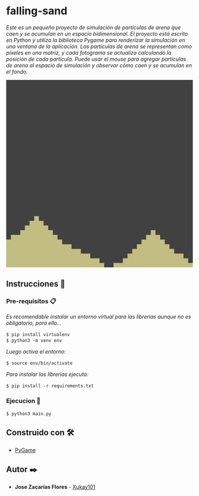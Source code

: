 # falling-sand

_Este es un pequeño proyecto de simulación de partículas de arena que caen y se acumulan en un espacio bidimensional.
El proyecto está escrito en Python y utiliza la biblioteca Pygame para renderizar la simulación en una ventana de la aplicación.
Las partículas de arena se representan como píxeles en una matriz, y cada fotograma se actualiza calculando la posición de cada partícula.
Puede usar el mouse para agregar partículas de arena al espacio de simulación y observar cómo caen y se acumulan en el fondo._

<p align="center"><img src='https://raw.githubusercontent.com/Xukay101/falling-sand/main/falling-sand.gif' /></p>

## Instrucciones 🔧

### Pre-requisitos 📋

_Es recomendable instalar un entorno virtual para las librerias aunque no es obligatorio, para ello..._

```
$ pip install virtualenv
$ python3 -m venv env
```

_Luego activa el entorno:_
```
$ source env/bin/activate
```

_Para instalar las librerias ejecuta:_

```
$ pip install -r requirements.txt
```

### Ejecucion 🚀

```
$ python3 main.py
```

## Construido con 🛠️

* [PyGame](https://www.pygame.org/docs/) 

## Autor ✒️

* **Jose Zacarías Flores**  - [Xukay101](https://github.com/Xukay101)
